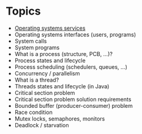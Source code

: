
# Topics

- [Operating systems services](operating%20systems%20services.md)
- Operating systems interfaces (users, programs)
- System calls
- System programs
- What is a process (structure, PCB, …)?
- Process states and lifecycle
- Process scheduling (schedulers, queues, …)
- Concurrency / parallelism
- What is a thread?
- Threads states and lifecycle (in Java)
- Critical section problem
- Critical section problem solution requirements
- Bounded buffer (producer-consumer) problem
- Race condition
- Mutex locks, semaphores, monitors
- Deadlock / starvation